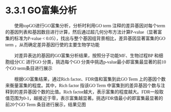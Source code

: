 # 3.3.1 GO富集分析


<font face="微软雅黑" >&emsp;&emsp;使用topGO进行GO富集分析，分析时利用GO term 注释的差异基因对每个term 的基因列表和基因数目进行计算，然后通过超几何分布方法计算P-value（显著富集的标准为P-value < 0.05），找出与整个基因组背景相比，差异基因显著富集的GO term ，从而确定差异基因行使的主要生物学功能</font><br />



<font face="微软雅黑" >&emsp;&emsp;对差异表达的基因的GO富集分析结果，按照分子功能MF、生物过程BP 和细胞组分CC 进行GO 分类，挑选每个GO 分类中挑选p-value最小即富集最显著的前10个GO term条目进行展示</font><br />



<font face="微软雅黑" >&emsp;&emsp;根据GO富集结果，通过Rich factor、FDR值和富集到此GO Term 上的基因个数来衡量富集的程度。其中，Rich factor 指该GO Term 中富集到的差异基因个数与注释到的差异基因个数的比值。Rich factor越大，表示富集的程度越大。FDR一般取值范围为0-1，越接近于零，表示富集越显著。挑选FDR值最小的即富集最显著的前20个GO Term 条目进行展示，结果见图</font><br />


